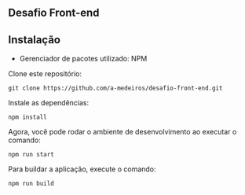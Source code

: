 ## Desafio Front-end

## Instalação
- Gerenciador de pacotes utilizado: NPM

Clone este repositório:
```
git clone https://github.com/a-medeiros/desafio-front-end.git
```

Instale as dependências:
```
npm install
```

Agora, você pode rodar o ambiente de desenvolvimento ao executar o comando:
```
npm run start
```

Para buildar a aplicação, execute o comando:
```
npm run build
``` 
